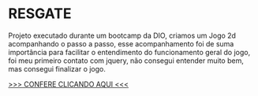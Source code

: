 # RESGATE

Projeto executado durante um bootcamp da DIO, criamos um Jogo 2d acompanhando o passo a passo, 
esse acompanhamento foi de suma importância para facilitar o entendimento do funcionamento geral do jogo,
foi meu primeiro contato com jquery, não consegui entender muito bem, mas consegui finalizar o jogo.

[>>> CONFERE CLICANDO AQUI <<< ](mqsoares.github.io/jogo-resgate-js/)
